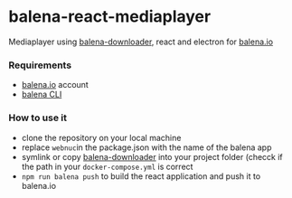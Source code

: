 # balena-react-mediaplayer
Mediaplayer using [balena-downloader](https://github.com/wirewirewirewire/balena-downloader), react and electron for [balena.io](https://www.balena.io/)


### Requirements
-  [balena.io](https://www.balena.io/) account
- [balena CLI](https://github.com/balena-io/balena-cli/blob/master/INSTALL.md)

### How to use it
- clone the repository on your local machine
- replace `webnuc`in the package.json with the name of the balena app
- symlink or copy [balena-downloader](https://github.com/wirewirewirewire/balena-downloader) into your project folder (checck if the path in your `docker-compose.yml` is correct
- `npm run balena push` to build the react application and push it to balena.io
